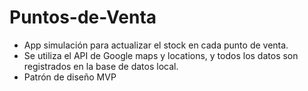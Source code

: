 # Puntos-de-Venta

- App simulación para actualizar el stock en cada punto de venta.
- Se utiliza el API de Google maps y locations, y todos los datos son registrados en la base de datos local.
- Patrón de diseño MVP
